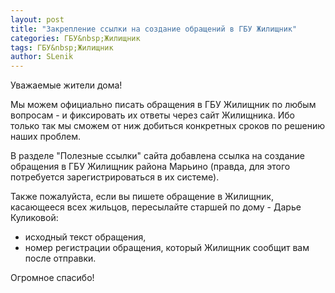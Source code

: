```yaml
---
layout: post
title: "Закрепление ссылки на создание обращений в ГБУ Жилищник"
categories: ГБУ&nbsp;Жилищник
tags: ГБУ&nbsp;Жилищник
author: SLenik
---
```


Уважаемые жители дома!

Мы можем официально писать обращения в ГБУ Жилищник по любым вопросам - и фиксировать их ответы через сайт Жилищника. Ибо только так мы сможем от ниж добиться конкретных сроков по решению наших проблем.

В разделе "Полезные ссылки" сайта добавлена ссылка на создание обращения в ГБУ Жилищник района Марьино (правда, для этого потребуется зарегистрироваться в их системе).

Также пожалуйста, если вы пишете обращение в Жилищник, касающееся всех жильцов, пересылайте старшей по дому - Дарье Куликовой:
 * исходный текст обращения, 
  * номер регистрации обращения, который Жилищник сообщит вам после отправки.

Огромное спасибо!
